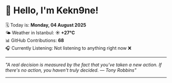# 👋 Hello, I'm Kekn9ne!

🗓️ Today is: **Monday, 04 August 2025**  
🌤️ Weather in Istanbul: **☀️   +27°C**  
📊 GitHub Contributions: **68**  
🎧 Currently Listening: Not listening to anything right now ❌

---

_"A real decision is measured by the fact that you've taken a new action. If there's no action, you haven't truly decided. — *Tony Robbins*"_

---
